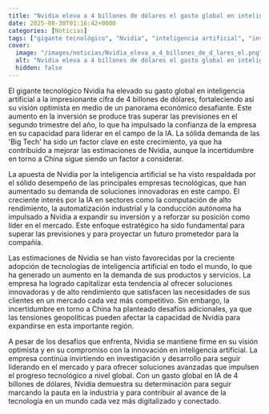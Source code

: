 ```yaml
---
title: "Nvidia eleva a 4 billones de dólares el gasto global en inteligencia artificial"
date: 2025-08-30T01:16:42+0000
categories: [Noticias]
tags: ["gigante tecnológico", "Nvidia", "inteligencia artificial", "inversión", "'Big Tech'", "demanda", "China", "IA", "empresas tecnológicas", "soluciones innovadoras", "computación de alto rendimiento", "automatización industrial", "conducción autónoma", "líder en el mercado", "ad"]
cover:
  image: "/images/noticias/Nvidia_eleva_a_4_billones_de_d_lares_el.png"
  alt: "Nvidia eleva a 4 billones de dólares el gasto global en inteligencia artificial"
  hidden: false
---
```


El gigante tecnológico Nvidia ha elevado su gasto global en inteligencia artificial a la impresionante cifra de 4 billones de dólares, fortaleciendo así su visión optimista en medio de un panorama económico desafiante. Este aumento en la inversión se produce tras superar las previsiones en el segundo trimestre del año, lo que ha impulsado la confianza de la empresa en su capacidad para liderar en el campo de la IA. La sólida demanda de las 'Big Tech' ha sido un factor clave en este crecimiento, ya que ha contribuido a mejorar las estimaciones de Nvidia, aunque la incertidumbre en torno a China sigue siendo un factor a considerar.

La apuesta de Nvidia por la inteligencia artificial se ha visto respaldada por el sólido desempeño de las principales empresas tecnológicas, que han aumentado su demanda de soluciones innovadoras en este campo. El creciente interés por la IA en sectores como la computación de alto rendimiento, la automatización industrial y la conducción autónoma ha impulsado a Nvidia a expandir su inversión y a reforzar su posición como líder en el mercado. Este enfoque estratégico ha sido fundamental para superar las previsiones y para proyectar un futuro prometedor para la compañía.

Las estimaciones de Nvidia se han visto favorecidas por la creciente adopción de tecnologías de inteligencia artificial en todo el mundo, lo que ha generado un aumento en la demanda de sus productos y servicios. La empresa ha logrado capitalizar esta tendencia al ofrecer soluciones innovadoras y de alto rendimiento que satisfacen las necesidades de sus clientes en un mercado cada vez más competitivo. Sin embargo, la incertidumbre en torno a China ha planteado desafíos adicionales, ya que las tensiones geopolíticas pueden afectar la capacidad de Nvidia para expandirse en esta importante región.

A pesar de los desafíos que enfrenta, Nvidia se mantiene firme en su visión optimista y en su compromiso con la innovación en inteligencia artificial. La empresa continúa invirtiendo en investigación y desarrollo para seguir liderando en el mercado y para ofrecer soluciones avanzadas que impulsen el progreso tecnológico a nivel global. Con un gasto global en IA de 4 billones de dólares, Nvidia demuestra su determinación para seguir marcando la pauta en la industria y para contribuir al avance de la tecnología en un mundo cada vez más digitalizado y conectado.
